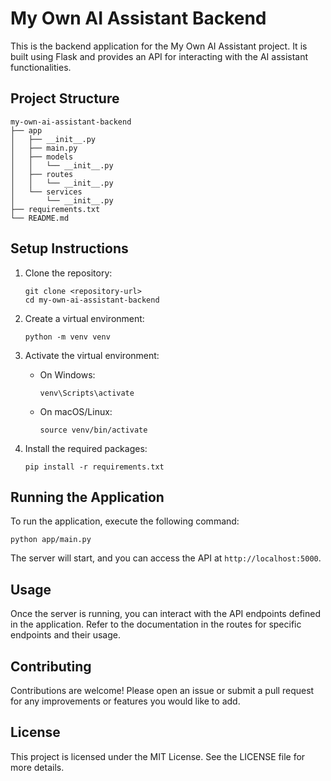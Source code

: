 # My Own AI Assistant Backend

This is the backend application for the My Own AI Assistant project. It is built using Flask and provides an API for interacting with the AI assistant functionalities.

## Project Structure

```
my-own-ai-assistant-backend
├── app
│   ├── __init__.py
│   ├── main.py
│   ├── models
│   │   └── __init__.py
│   ├── routes
│   │   └── __init__.py
│   └── services
│       └── __init__.py
├── requirements.txt
└── README.md
```

## Setup Instructions

1. Clone the repository:
   ```
   git clone <repository-url>
   cd my-own-ai-assistant-backend
   ```

2. Create a virtual environment:
   ```
   python -m venv venv
   ```

3. Activate the virtual environment:
   - On Windows:
     ```
     venv\Scripts\activate
     ```
   - On macOS/Linux:
     ```
     source venv/bin/activate
     ```

4. Install the required packages:
   ```
   pip install -r requirements.txt
   ```

## Running the Application

To run the application, execute the following command:
```
python app/main.py
```

The server will start, and you can access the API at `http://localhost:5000`.

## Usage

Once the server is running, you can interact with the API endpoints defined in the application. Refer to the documentation in the routes for specific endpoints and their usage.

## Contributing

Contributions are welcome! Please open an issue or submit a pull request for any improvements or features you would like to add.

## License

This project is licensed under the MIT License. See the LICENSE file for more details.
